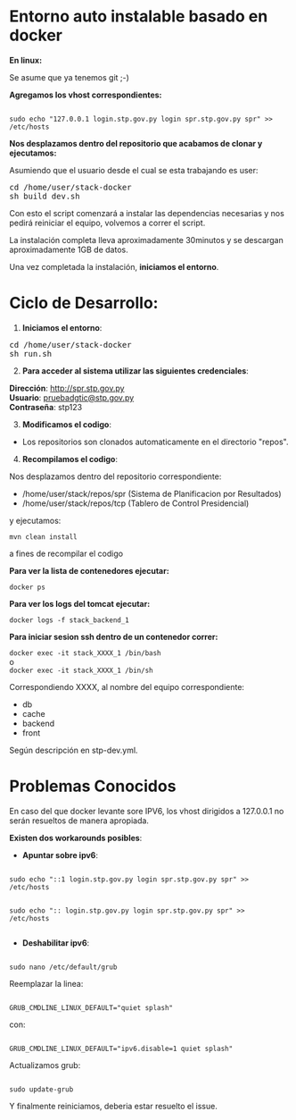 Entorno auto instalable basado en docker
================

**En linux:**

Se asume que ya tenemos git ;-)


**Agregamos los vhost correspondientes:**  

<code>
sudo echo "127.0.0.1 login.stp.gov.py login spr.stp.gov.py spr" >> /etc/hosts
</code>


**Nos desplazamos dentro del repositorio que acabamos de clonar y ejecutamos:**

Asumiendo que el usuario desde el cual se esta trabajando es user:

<pre>
cd /home/user/stack-docker
sh build_dev.sh
</pre>

Con esto el script comenzará a instalar las dependencias necesarias y nos pedirá reiniciar el equipo, volvemos a correr el script.

La instalación completa lleva aproximadamente 30minutos y se descargan aproximadamente 1GB de datos.

Una vez completada la instalación, **iniciamos el entorno**.

**Ciclo de Desarrollo**:
========================

1. **Iniciamos el entorno**:
<pre>
cd /home/user/stack-docker
sh run.sh
</pre>

2. **Para acceder al sistema utilizar las siguientes credenciales**:

**Dirección**: http://spr.stp.gov.py  
**Usuario**: pruebadgtic@stp.gov.py  
**Contraseña**: stp123  

3. **Modificamos el codigo**:

* Los repositorios son clonados automaticamente en el directorio "repos".

4. **Recompilamos el codigo**:

Nos desplazamos dentro del repositorio correspondiente:

* /home/user/stack/repos/spr (Sistema de Planificacion por Resultados)
* /home/user/stack/repos/tcp (Tablero de Control Presidencial)


y ejecutamos:  

<code>mvn clean install </code>

a fines de recompilar el codigo


**Para ver la lista de contenedores ejecutar:**

<code>docker ps</code>

**Para ver los logs del tomcat ejecutar:**

<code>docker logs -f stack_backend_1 </code>

**Para iniciar sesion ssh dentro de un contenedor correr:**

<code>docker exec -it stack_XXXX_1 /bin/bash</code>  
o  
<code>docker exec -it stack_XXXX_1 /bin/sh</code>  


Correspondiendo XXXX, al nombre del equipo correspondiente:

* db
* cache
* backend
* front

Según descripción en stp-dev.yml.



Problemas Conocidos
=======


En caso del que docker levante sore IPV6, los vhost dirigidos a 127.0.0.1 no serán resueltos de manera apropiada.

**Existen dos workarounds posibles**:  

* **Apuntar sobre ipv6**:  

<code>
sudo echo "::1 login.stp.gov.py login spr.stp.gov.py spr" >> /etc/hosts  

sudo echo ":: login.stp.gov.py login spr.stp.gov.py spr" >> /etc/hosts  
</code>


* **Deshabilitar ipv6**:  

<code>
sudo nano /etc/default/grub  
</code>

Reemplazar la linea:

<code>
GRUB_CMDLINE_LINUX_DEFAULT="quiet splash"
</code>

con:  

<code>
GRUB_CMDLINE_LINUX_DEFAULT="ipv6.disable=1 quiet splash"  
</code>

Actualizamos grub:  

<code>
sudo update-grub  
</code>

Y finalmente reiniciamos, deberia estar resuelto el issue.  
